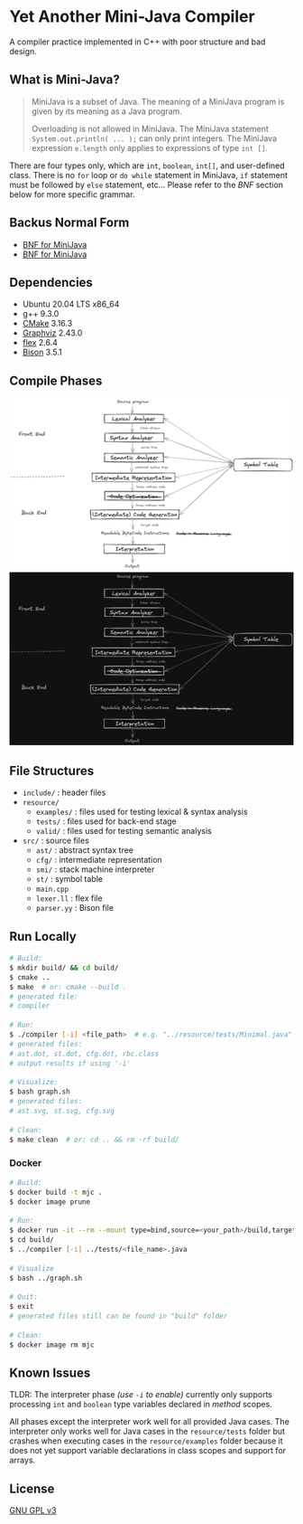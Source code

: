 # Yet Another Mini-Java Compiler

A compiler practice implemented in C++ with poor structure and bad design.

## What is Mini-Java?

> MiniJava is a subset of Java. The meaning of a MiniJava program is given by its meaning as a Java program.  
>
> Overloading is not allowed in MiniJava. The MiniJava statement `System.out.println( ... );` can only print integers. The MiniJava expression `e.length` only applies to expressions of type `int []`.

There are four types only, which are `int`, `boolean`, `int[]`, and user-defined class. There is no `for` loop or `do while` statement in MiniJava, `if` statement must be followed by `else` statement, etc... Please refer to the *BNF* section below for more specific grammar.

## Backus Normal Form

* [BNF for MiniJava](https://www.cambridge.org/us/features/052182060X/grammar.html)
* [BNF for MiniJava](https://web.cs.ucla.edu/classes/spring11/cs132/cs132/mj/minijava.html)

## Dependencies

* Ubuntu 20.04 LTS x86_64
* g++ 9.3.0
* [CMake](https://cmake.org/) 3.16.3
* [Graphviz](https://graphviz.org/) 2.43.0
* [flex](https://github.com/westes/flex) 2.6.4
* [Bison](https://www.gnu.org/software/bison/bison.html) 3.5.1

## Compile Phases

<div align="center">
  <img src="resource/phases-light.png#gh-light-mode-only" width="800" height="auto" alt="Compiler Phases">
  <img src="resource/phases-dark.png#gh-dark-mode-only" width="800" height="auto" alt="Compiler Phases">
</div>

## File Structures

* `include/` : header files
* `resource/`
  * `examples/` : files used for testing lexical & syntax analysis
  * `tests/` : files used for back-end stage
  * `valid/` : files used for testing semantic analysis
* `src/` : source files
  * `ast/` : abstract syntax tree
  * `cfg/` : intermediate representation
  * `smi/` : stack machine interpreter
  * `st/` : symbol table
  * `main.cpp`
  * `lexer.ll` : flex file
  * `parser.yy` : Bison file

## Run Locally

``` Bash
# Build:
$ mkdir build/ && cd build/
$ cmake ..
$ make  # or: cmake --build .
# generated file:
# compiler

# Run:
$ ./compiler [-i] <file_path>  # e.g. "../resource/tests/Minimal.java"
# generated files:
# ast.dot, st.dot, cfg.dot, rbc.class
# output results if using '-i'

# Visualize:
$ bash graph.sh
# generated files:
# ast.svg, st.svg, cfg.svg

# Clean:
$ make clean  # or: cd .. && rm -rf build/
```

### Docker

``` Bash
# Build:
$ docker build -t mjc .
$ docker image prune

# Run:
$ docker run -it --rm --mount type=bind,source=<your_path>/build,target=/home/build mjc
$ cd build/
$ ../compiler [-i] ../tests/<file_name>.java

# Visualize
$ bash ../graph.sh

# Quit:
$ exit
# generated files still can be found in "build" folder

# Clean:
$ docker image rm mjc
```

## Known Issues

TLDR: The interpreter phase *(use `-i` to enable)* currently only supports processing `int` and `boolean` type variables declared in *method* scopes.

All phases except the interpreter work well for all provided Java cases. The interpreter only works well for Java cases in the `resource/tests` folder but crashes when executing cases in the `resource/examples` folder because it does not yet support variable declarations in class scopes and support for arrays.

## License

[GNU GPL v3](https://choosealicense.com/licenses/gpl-3.0/)
